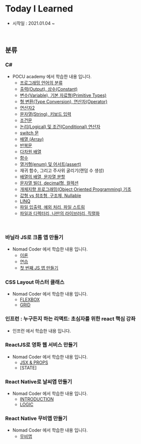 Today I Learned
=============
* 시작일 : 2021.01.04 ~

<br>

분류
-------------

### C#

* POCU academy 에서 학습한 내용 입니다.
    * [프로그래밍 언어의 분류](https://github.com/akaming/TIL/blob/master/c%23/chapter01.md)
    * [출력(Output), 상수(Constant)](https://github.com/akaming/TIL/blob/master/c%23/chapter02.md)
    * [변수(Variable), 기본 자료형(Primitive Types)](https://github.com/akaming/TIL/blob/master/c%23/chapter03.md)
    * [형 변환(Type Conversion), 연산자(Operator)](https://github.com/akaming/TIL/blob/master/c%23/chapter04.md)
    * [연산자2](https://github.com/akaming/TIL/blob/master/c%23/chapter05.md) 
    * [문자열(String), 키보드 입력](https://github.com/akaming/TIL/blob/master/c%23/chapter06.md)
    * [조건문](https://github.com/akaming/TIL/blob/master/c%23/chapter07.md)
    * [논리(Logical) 및 조건(Conditional) 연산자](https://github.com/akaming/TIL/blob/master/c%23/chapter08.md)
    * [switch 문](https://github.com/akaming/TIL/blob/master/c%23/chapter09.md)
    * [배열 (Array)](https://github.com/akaming/TIL/blob/master/c%23/chapter10.md)
    * [반복문](https://github.com/akaming/TIL/blob/master/c%23/chapter11.md)
    * [다차원 배열](https://github.com/akaming/TIL/blob/master/c%23/chapter12.md)
    * [함수](https://github.com/akaming/TIL/blob/master/c%23/chapter13.md)
    * [열거형(enum) 및 어서트(assert)](https://github.com/akaming/TIL/blob/master/c%23/chapter14.md)
    * 재귀 함수, 그리고 주사위 굴리기(랜덤 수 생성)
    * [배열의 배열, 문자열 분할](https://github.com/akaming/TIL/blob/master/c%23/chapter15.md)
    * [문자열 빌더, decimal형, 컬렉션](https://github.com/akaming/TIL/blob/master/c%23/chapter16.md)
    * [개체지향 프로그래밍(Object Oriented Programming) 기초](https://github.com/akaming/TIL/blob/master/c%23/chapter17.md)
    * [값형 vs 참조형, 구조체, Nullable](https://github.com/akaming/TIL/blob/master/c%23/chapter18.md)
    * [LINQ](https://github.com/akaming/TIL/blob/master/c%23/chapter19.md)
    * [파일 입출력, 예외 처리, 파일 스트림](https://github.com/akaming/TIL/blob/master/c%23/chapter20.md)
    * [파일과 디렉터리, 나만의 라이브러리, 직렬화](https://github.com/akaming/TIL/blob/master/c%23/chapter21.md)
<br>

### 바닐라 JS로 크롬 앱 만들기

* Nomad Coder 에서 학습한 내용 입니다.
    * [이론](https://github.com/akaming/TIL/blob/master/VanillaJS/theory.md)
    * [연습](https://github.com/akaming/TIL/blob/master/VanillaJS/practice.md)
    * [첫 번째 JS 앱 만들기](https://github.com/akaming/TIL/tree/master/VanillaJS/momentum)

### CSS Layout 마스터 클래스
* Nomad Coder 에서 학습한 내용 입니다.
    * [FLEXBOX](https://github.com/akaming/TIL/blob/master/cssLayout/flexbox.md)
    * [GRID](https://github.com/akaming/TIL/blob/master/cssLayout/grid.md)

### 인프런 : 누구든지 하는 리액트: 초심자를 위한 react 핵심 강좌
* 인프런 에서 학습한 내용 입니다.

### ReactJS로 영화 웹 서비스 만들기
* Nomad Coder 에서 학습한 내용 입니다.
    * [JSX & PROPS](https://github.com/akaming/TIL/blob/master/ReactJsMovie/JSX_PROPS.md)
    * [STATE]

### React Native로 날씨앱 만들기
* Nomad Coder 에서 학습한 내용 입니다.
    * [INTRODUCTION](https://github.com/akaming/TIL/blob/master/ReactNative_Weather/%230%20INTRODUCTION.md)
    * [LOGIC](https://github.com/akaming/TIL/blob/master/ReactNative_Weather/%231%20LOGIC.md)

### React Native 무비앱 만들기
* Nomad Coder 에서 학습한 내용 입니다.
    * [무비앱](https://github.com/akaming/TIL/tree/master/ReactNative_noovies)